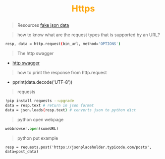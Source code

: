 # <p style="text-align: center"> <span style="color:Orange"> Https </span> </p>

> Resources
[fake json data](https://jsonplaceholder.typicode.com)

> how to know what are the request types that is supported by an URL?
```sh
resp, data = http.request(bin_url, method='OPTIONS')
```

> The http swagger
* [http swagger](http://www.httpbin.org)

> how to print the response from http.request 
* pprint(data.decode('UTF-8'))


> requests
```sh
!pip install requests --upgrade
data = resp.text # return in json format
data = json.loads(resp.text) # converts json to python dict

```

> python open webpage
```python
webbrowser.open(someURL)
```

> python put example
```pythob
resp = requests.post('https://jsonplaceholder.typicode.com/posts', data=post_data)

```